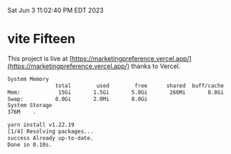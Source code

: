 Sat Jun  3 11:02:40 PM EDT 2023

# vite Fifteen


This project is live at [https://marketingpreference.vercel.app/](https://marketingpreference.vercel.app/) thanks to Vercel.

```bash
System Memory
               total        used        free      shared  buff/cache   available
Mem:            15Gi       1.5Gi       5.0Gi       266Mi       8.8Gi        13Gi
Swap:          8.0Gi       2.0Mi       8.0Gi
System Storage
376M	.
```
```bash
yarn install v1.22.19
[1/4] Resolving packages...
success Already up-to-date.
Done in 0.10s.
```
